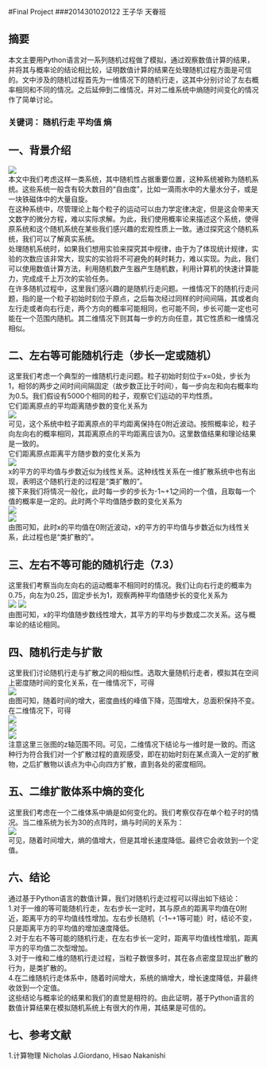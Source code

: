 #Final Project
###2014301020122 王子华 天眷班

## 摘要  
本文主要用Python语言对一系列随机过程做了模拟，通过观察数值计算的结果，并将其与概率论的结论相比较，证明数值计算的结果在处理随机过程方面是可信的。文中涉及的随机过程首先为一维情况下的随机行走，这其中分别讨论了左右概率相同和不同的情况。之后延伸到二维情况，并对二维系统中熵随时间变化的情况作了简单讨论。  
### 关键词： 随机行走 平均值 熵  
## 一、背景介绍  
![](http://www.anystandards.com/uploads/allimg/151104/1J24W527-6.jpg)  
本文中我们考虑这样一类系统，其中随机性占据重要位置，这种系统被称为随机系统。这些系统一般含有较大数目的“自由度”，比如一滴雨水中的大量水分子，或是一块铁磁体中的大量自旋。  
在这种系统中，尽管理论上每个粒子的运动可以由力学定律决定，但是这会带来天文数字的微分方程，难以实际求解。为此，我们使用概率论来描述这个系统，使得原系统和这个随机系统在某些我们感兴趣的宏观性质上一致。通过探究这个随机系统，我们可以了解真实系统。  
处理随机系统时，如果我们想用实验来探究其中规律，由于为了体现统计规律，实验的次数应该非常大，现实的实验将不可避免的耗时耗力，难以实现。为此，我们可以使用数值计算方法，利用随机数产生器产生随机数，利用计算机的快速计算能力，完成成千上万次的实验任务。  
在许多随机过程中，这里我们感兴趣的是随机行走问题。一维情况下的随机行走问题，指的是一个粒子初始时刻位于原点，之后每次经过同样的时间间隔，其或者向左行走或者向右行走，两个方向的概率可能相同，也可能不同，步长可能一定也可能在一个范围内随机。其二维情况下则其每一步的方向任意，其它性质和一维情况相似。
## 二、左右等可能随机行走（步长一定或随机）  
这里我们考虑一个典型的一维随机行走问题。粒子初始时刻位于x=0处，步长为1，相邻的两步之间时间间隔固定（故步数正比于时间），每一步向左和向右概率均为0.5。我们假设有5000个相同的粒子，观察它们运动的平均性质。  
它们距离原点的平均距离随步数的变化关系为  
[![](https://raw.githubusercontent.com/wuyuqiao/computationalphysics_N2013301020142/master/Ex-15/random%201.png)](https://raw.githubusercontent.com/wuyuqiao/computationalphysics_N2013301020142/master/Ex-15/random%20walk%201.py)  
可见，这个系统中粒子距离原点的平均距离保持在0附近波动。按照概率论，粒子向左向右的概率相同，其距离原点的平均距离应该为0。这里数值结果和理论结果是一致的。  
它们距离原点距离平方随步数的变化关系为  
[![](https://raw.githubusercontent.com/wuyuqiao/computationalphysics_N2013301020142/master/Ex-15/random%202.png)](https://raw.githubusercontent.com/wuyuqiao/computationalphysics_N2013301020142/master/Ex-15/random%20walk%202.py)  
x的平方的平均值与步数近似为线性关系。这种线性关系在一维扩散系统中也有出现，表明这个随机行走的过程是“类扩散的”。  
接下来我们将情况一般化，此时每一步的步长为-1~+1之间的一个值，且取每一个值的概率是一定的。此时两个平均值随步数的变化关系为  
[![](https://raw.githubusercontent.com/wuyuqiao/computationalphysics_N2013301020142/master/Ex-15/random%203.png)](https://raw.githubusercontent.com/wuyuqiao/computationalphysics_N2013301020142/master/Ex-15/random%20walk%203.py)  
[![](https://raw.githubusercontent.com/wuyuqiao/computationalphysics_N2013301020142/master/Ex-15/random%204.png)](https://raw.githubusercontent.com/wuyuqiao/computationalphysics_N2013301020142/master/Ex-15/random%20walk%204.py)  
由图可知，此时x的平均值在0附近波动，x的平方的平均值与步数近似为线性关系，此过程也是“类扩散的”。  
## 三、左右不等可能的随机行走（7.3）  
这里我们考察当向左向右的运动概率不相同时的情况。我们让向右行走的概率为0.75，向左为0.25，固定步长为1，观察两种平均值随步长的变化关系为  
[![](https://raw.githubusercontent.com/wuyuqiao/computationalphysics_N2013301020142/master/Ex-15/random%205.png)](https://raw.githubusercontent.com/wuyuqiao/computationalphysics_N2013301020142/master/Ex-15/random%20walk%205.py) 
[![](https://raw.githubusercontent.com/wuyuqiao/computationalphysics_N2013301020142/master/Ex-15/random%206.png)](https://raw.githubusercontent.com/wuyuqiao/computationalphysics_N2013301020142/master/Ex-15/random%20walk%206.py)  
由图可知，x的平均值随步数线性增大，其平方的平均与步数成二次关系。这与概率论的结论相同。
## 四、随机行走与扩散  
这里我们讨论随机行走与扩散之间的相似性。选取大量随机行走者，模拟其在空间上密度随时间的变化关系，在一维情况下，可得  
[![](https://raw.githubusercontent.com/wuyuqiao/computationalphysics_N2013301020142/master/Ex-15/diffusion%201.png)](https://raw.githubusercontent.com/wuyuqiao/computationalphysics_N2013301020142/master/Ex-15/diffusion%201.py)  
由图可知，随着时间的增大，密度曲线的峰值下降，范围增大，总面积保持不变。  
在二维情况下，可得  
[![](https://raw.githubusercontent.com/wuyuqiao/computationalphysics_N2013301020142/master/Ex-15/diffusion%2021.png)  
![](https://raw.githubusercontent.com/wuyuqiao/computationalphysics_N2013301020142/master/Ex-15/diffusion%2022.png)  
![](https://raw.githubusercontent.com/wuyuqiao/computationalphysics_N2013301020142/master/Ex-15/diffusion%2023.png)](https://raw.githubusercontent.com/wuyuqiao/computationalphysics_N2013301020142/master/Ex-15/diffusion%202.py)  
注意这里三张图的z轴范围不同。可见，二维情况下结论与一维时是一致的。而这种行为符合我们对一个扩散过程的直观感受，即在初始时刻在某点滴入一定的扩散物，之后扩散物以该点为中心向四方扩散，直到各处的密度相同。  
## 五、二维扩散体系中熵的变化  
这里我们考虑在一个二维体系中熵是如何变化的。我们考察仅存在单个粒子时的情况。当二维系统为长为30的点阵时，熵与时间的关系为：  
![](https://raw.githubusercontent.com/wuyuqiao/computationalphysics_N2013301020142/master/Ex-15/entropy%201.png)  
可见，随着时间增大，熵的值增大，但是其增长速度降低。最终它会收敛到一个定值。
## 六、结论
通过基于Python语言的数值计算，我们对随机行走过程可以得出如下结论：  
1.对于一维的等可能随机行走，左右步长一定时，其与原点的距离平均值在0附近，距离平方的平均值线性增加。左右步长随机（-1~+1等可能）时，结论不变，只是距离平方的平均值的增加速度降低。  
2.对于左右不等可能的随机行走，在左右步长一定时，距离平均值线性增肌，距离平方的平均值二次型增加。  
3.对于一维和二维的随机行走过程，当粒子数很多时，其在各点密度显现出扩散的行为，是类扩散的。  
4.在二维随机行走体系中，随着时间增大，系统的熵增大，增长速度降低，并最终收敛到一个定值。  
这些结论与概率论的结果和我们的直觉是相符的。由此证明，基于Python语言的数值计算结果在模拟随机系统上有很大的作用，其结果是可信的。
## 七、参考文献
1.计算物理 Nicholas J.Giordano, Hisao Nakanishi
